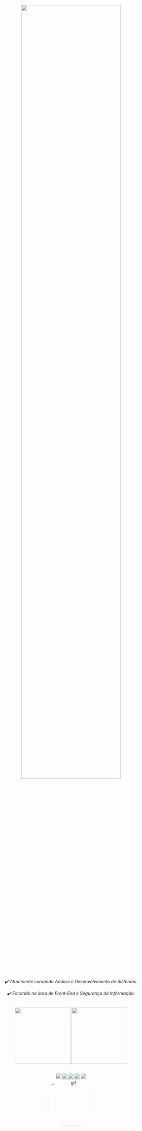 <p align="center"><a href="https://www.linkedin.com/in/triishf/"><img width="80%" src="https://user-images.githubusercontent.com/97262077/160715989-8860460b-8cec-4744-9a6d-569131d51ba7.png" /></a></p>

<div align="center"> <h6> <i>✔️ Atualmente cursando Análise e Desenvolvimento de Sistemas.<p>
  ✔️ Focando na área de Front-End e Segurança da Informação.</i> </h6> </div>
  
  <div align="center">
  <a href="https://github.com/triishf">
  <img height="180em" src="https://github-readme-stats.vercel.app/api?username=triishf&show_icons=true&theme=tokyonight&include_all_commits=true&count_private=true"/>
  <img height="180em" src="https://github-readme-stats.vercel.app/api/top-langs/?username=triishf&layout=compact&langs_count=7&theme=tokyonight"/>
</div>
  
  ##
  
  <div align="center"> 
  <a href="https://www.instagram.com/triishf/" target="_blank"><img src="https://img.shields.io/badge/-Instagram-%23E4405F?style=for-the-badge&logo=instagram&logoColor=white" target="_blank"></a>
 	<a href="https://www.facebook.com/patief1/" target="_blank"><img src="https://img.shields.io/badge/Facebook-1877F2?style=for-the-badge&logo=facebook&logoColor=white" target="_blank"></a>
 <a href="https://steamcommunity.com/id/Triiishf" target="_blank"><img src="https://img.shields.io/badge/Steam-000000?style=for-the-badge&logo=steam&logoColor=white" target="_blank"></a> 
  <a href = "patie.f.amorim@gmail.com"><img src="https://img.shields.io/badge/-Gmail-%23333?style=for-the-badge&logo=gmail&logoColor=white" target="_blank"></a>
  <a href="https://www.linkedin.com/in/triishf/" target="_blank"><img src="https://img.shields.io/badge/-LinkedIn-%230077B5?style=for-the-badge&logo=linkedin&logoColor=white" target="_blank"></a> 
  </div>
  
  <div align="center">
    <img align="center" alt="gif" height="150" style="border-radius:50px;" src="https://user-images.githubusercontent.com/97262077/160721471-1a6a90a2-6883-4e65-ae47-aafdbfdafe34.gif"> </div>
  
  
  
  

